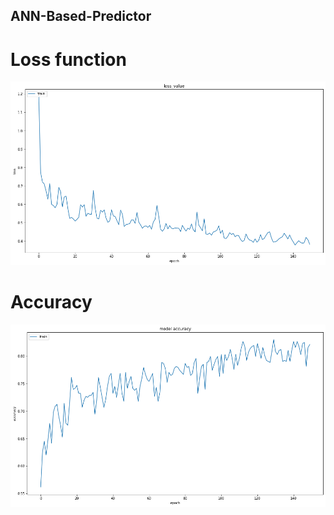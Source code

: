 ## ANN-Based-Predictor

# Loss function
![Test Image 5](https://github.com/Proteanox/ANN-Based-Predictor/blob/main/2.png)

# Accuracy
![Test_image_4](https://github.com/Proteanox/ANN-Based-Predictor/blob/main/output.png)


